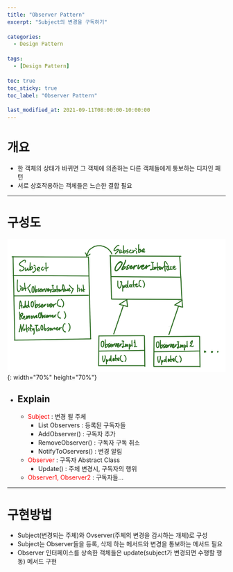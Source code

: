 ```yaml
---
title: "Observer Pattern"
excerpt: "Subject의 변경을 구독하기" 

categories:
  - Design Pattern

tags:
  - [Design Pattern]

toc: true
toc_sticky: true
toc_label: "Observer Pattern"

last_modified_at: 2021-09-11T08:00:00-10:00:00
---
```


# 개요
  - 한 객체의 상태가 바뀌면 그 객체에 의존하는 다른 객체들에게 통보하는 디자인 패턴
  - 서로 상호작용하는 객체들은 느슨한 결합 필요

---

# 구성도
  ![image](/assets/images/DesignPattern/ObserverPattern.png){: width="70%" height="70%"}  

  - ## Explain
    - <span style="color:red">Subject</span> : 변경 될 주체
      - List<Observer> Observers : 등록된 구독자들
      - AddObserver() : 구독자 추가
      - RemoveObserver() : 구독자 구독 취소
      - NotifyToOservers() : 변경 알림  
    - <span style="color:red">Observer</span> : 구독자 Abstract Class
      - Update() : 주체 변경시, 구독자의 행위  
    - <span style="color:red">Observer1, Observer2</span> : 구독자들...

---
# 구현방법
  - Subject(변경되는 주체)와 Ovserver(주체의 변경을 감시하는 개체)로 구성
  - Subject는 Observer들을 등록, 삭제 하는 메서드와 변경을 통보하는 메서드 필요
  - Observer 인터페이스를 상속한 객체들은 update(subject가 변경되면 수행할 행동) 메서드 구현 

